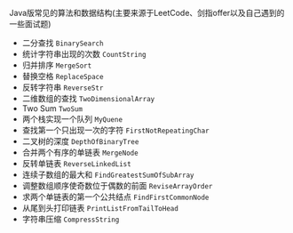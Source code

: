 ####
Java版常见的算法和数据结构(主要来源于LeetCode、剑指offer以及自己遇到的一些面试题)
- 二分查找 `BinarySearch`
- 统计字符串出现的次数 `CountString`
- 归并排序 `MergeSort`
- 替换空格 `ReplaceSpace`
- 反转字符串 `ReverseStr`
- 二维数组的查找 `TwoDimensionalArray`
- Two Sum `TwoSum`
- 两个栈实现一个队列 `MyQuene`
- 查找第一个只出现一次的字符 `FirstNotRepeatingChar`
- 二叉树的深度 `DepthOfBinaryTree`
- 合并两个有序的单链表 `MergeNode`
- 反转单链表 `ReverseLinkedList`
- 连续子数组的最大和 `FindGreatestSumOfSubArray`
- 调整数组顺序使奇数位于偶数的前面 `ReviseArrayOrder`
- 求两个单链表的第一个公共结点 `FindFirstCommonNode`
- 从尾到头打印链表 `PrintListFromTailToHead`
- 字符串压缩 `CompressString`